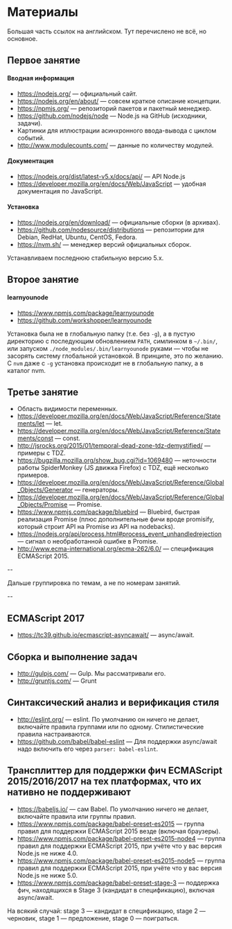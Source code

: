 # Материалы

Большая часть ссылок на английском.
Тут перечислено не всё, но основное.

## Первое занятие

#### Вводная информация
* https://nodejs.org/ — официальный сайт.
* https://nodejs.org/en/about/ — совсем краткое описание концепции.
* https://npmjs.org/ — репозиторий пакетов и пакетный менеджер.
* https://github.com/nodejs/node — Node.js на GitHub (исходники, задачи).
* Картинки для иллюстрации асинхронного ввода-вывода с циклом событий.
* http://www.modulecounts.com/ — данные по количеству модулей.

#### Документация
* https://nodejs.org/dist/latest-v5.x/docs/api/ — API Node.js
* https://developer.mozilla.org/en/docs/Web/JavaScript — удобная документация по JavaScript.

#### Установка

* https://nodejs.org/en/download/ — официальные сборки (в архивах).
* https://github.com/nodesource/distributions — репозитории для Debian, RedHat, Ubuntu, CentOS, Fedora.
* https://nvm.sh/ — менеджер версий официальных сборок.

Устанавливаем последнюю стабильную версию 5.x.

## Второе занятие

#### learnyounode

* https://www.npmjs.com/package/learnyounode
* https://github.com/workshopper/learnyounode

Установка была не в глобальную папку (т.е. без `-g`), а в пустую директорию с последующим обновлением `PATH`, симлинком в `~/.bin/`, или запуском `./node_modules/.bin/learnyounode` руками — чтобы не засорять систему глобальной установкой. В принципе, это по желанию. С `nvm` даже с `-g` установка происходит не в глобальную папку, а в каталог nvm.

## Третье занятие

* Область видимости переменных.
* https://developer.mozilla.org/en/docs/Web/JavaScript/Reference/Statements/let — let.
* https://developer.mozilla.org/en/docs/Web/JavaScript/Reference/Statements/const — const.
* http://jsrocks.org/2015/01/temporal-dead-zone-tdz-demystified/ — примеры c TDZ.
* https://bugzilla.mozilla.org/show_bug.cgi?id=1069480 — неточности работы SpiderMonkey (JS движка Firefox) с TDZ, ещё несколько примеров.
* https://developer.mozilla.org/en/docs/Web/JavaScript/Reference/Global_Objects/Generator — генераторы.
* https://developer.mozilla.org/en/docs/Web/JavaScript/Reference/Global_Objects/Promise — Promise.
* https://www.npmjs.com/package/bluebird — Bluebird, быстрая реализация Promise (плюс дополнительные фичи вроде promisify, который строит API на Promise из API на nodebacks).
* https://nodejs.org/api/process.html#process_event_unhandledrejection — сигнал о необработанной ошибке в Promise.
* http://www.ecma-international.org/ecma-262/6.0/ — спецификация ECMAScript 2015.

--

Дальше группировка по темам, а не по номерам занятий.

--

## ECMAScript 2017

* https://tc39.github.io/ecmascript-asyncawait/ — async/await.

## Сборка и выполнение задач
* http://gulpjs.com/ — Gulp. Мы рассматривали его.
* http://gruntjs.com/ — Grunt

## Синтаксический анализ и верификация стиля
* http://eslint.org/ — eslint. По умолчанию он ничего не делает, включайте правила группами или по одному. Стилистические правила настраиваются.
* https://github.com/babel/babel-eslint — Для поддержки async/await надо включить его через `parser: babel-eslint`.

## Трансплиттер для поддержки фич ECMAScript 2015/2016/2017 на тех платформах, что их нативно не поддерживают
* https://babeljs.io/ — сам Babel. По умолчанию ничего не делает, включайте правила или группы правил.
* https://www.npmjs.com/package/babel-preset-es2015 — группа правил для поддержки ECMAScript 2015 везде (включая браузеры).
* https://www.npmjs.com/package/babel-preset-es2015-node4 — группа правил для поддержки ECMAScript 2015, при учёте что у вас версия Node.js не ниже 4.0.
* https://www.npmjs.com/package/babel-preset-es2015-node5 — группа правил для поддержки ECMAScript 2015, при учёте что у вас версия Node.js не ниже 5.0.
* https://www.npmjs.com/package/babel-preset-stage-3 — поддержка фич, находящихся в Stage 3 (кандидат в спецификацию), включая async/await.

На всякий случай: stage 3 — кандидат в спецификацию, stage 2 — черновик, stage 1 — предложение, stage 0 — поиграться.
